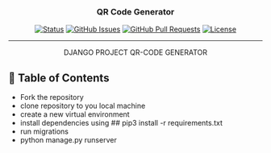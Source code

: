 <p align="center">
  <a href="" rel="noopener">
 <img src=""></a>
</p>
<h3 align="center">QR Code Generator </h3>

<div align="center">


[![Status](https://img.shields.io/badge/status-active-success.svg)]()
[![GitHub Issues](https://img.shields.io/github/issues/kylelobo/The-Documentation-Compendium.svg)](https://github.com/kylelobo/The-Documentation-Compendium/issues)
[![GitHub Pull Requests](https://img.shields.io/github/issues-pr/kylelobo/The-Documentation-Compendium.svg)](https://github.com/kylelobo/The-Documentation-Compendium/pulls)
[![License](https://img.shields.io/badge/license-MIT-blue.svg)](LICENSE.md)

</div>

---

<p align="center"> DJANGO PROJECT QR-CODE GENERATOR
    <br> 
</p>

## 📝 Table of Contents

- Fork the repository
- clone  repository to you local machine 
- create a new virtual environment 
- install dependencies using ## pip3 install -r requirements.txt
- run migrations 
- python manage.py  runserver
